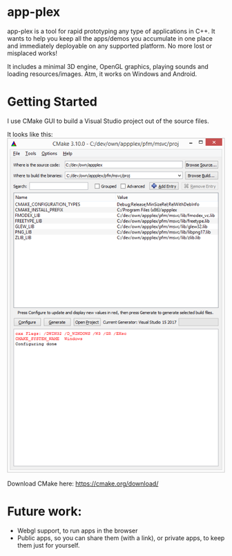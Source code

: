 # app-plex

app-plex is a tool for rapid prototyping any type of applications in C++.
It wants to help you keep all the apps/demos you accumulate in one place and immediately deployable on any supported platform. No more lost or misplaced works!


It includes a minimal 3D engine, OpenGL graphics, playing sounds and loading resources/images.
Atm, it works on Windows and Android.


# Getting Started

I use CMake GUI to build a Visual Studio project out of the source files.

It looks like this:
![CMake params](cmake-ss.png?raw=true "CMake params")

Download CMake here:
https://cmake.org/download/


# Future work:

- Webgl support, to run apps in the browser
- Public apps, so you can share them (with a link), or private apps, to keep them just for yourself.

